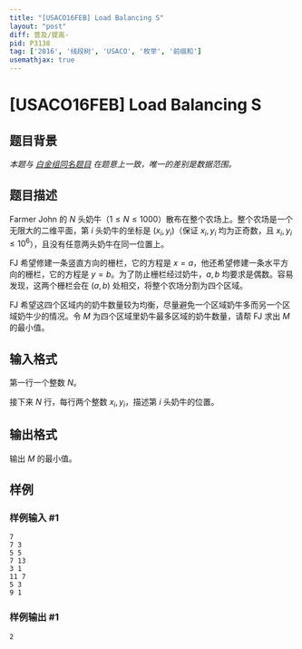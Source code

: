 ```yaml
---
title: "[USACO16FEB] Load Balancing S"
layout: "post"
diff: 普及/提高-
pid: P3138
tag: ['2016', '线段树', 'USACO', '枚举', '前缀和']
usemathjax: true
---
```


# [USACO16FEB] Load Balancing S
## 题目背景

*本题与 [白金组同名题目](/problem/P6172) 在题意上一致，唯一的差别是数据范围。*
## 题目描述

Farmer John 的 $N$ 头奶牛（$1 \leq N \leq 1000$）散布在整个农场上。整个农场是一个无限大的二维平面，第 $i$ 头奶牛的坐标是 $(x_i,y_i)$（保证 $x_i,y_i$ 均为正奇数，且 $x_i,y_i \leq 10^6$），且没有任意两头奶牛在同一位置上。

FJ 希望修建一条竖直方向的栅栏，它的方程是 $x=a$，他还希望修建一条水平方向的栅栏，它的方程是 $y=b$。为了防止栅栏经过奶牛，$a,b$ 均要求是偶数。容易发现，这两个栅栏会在 $(a,b)$ 处相交，将整个农场分割为四个区域。

FJ 希望这四个区域内的奶牛数量较为均衡，尽量避免一个区域奶牛多而另一个区域奶牛少的情况。令 $M$ 为四个区域里奶牛最多区域的奶牛数量，请帮 FJ 求出 $M$ 的最小值。
## 输入格式

第一行一个整数 $N$。

接下来 $N$ 行，每行两个整数 $x_i,y_i$，描述第 $i$ 头奶牛的位置。
## 输出格式

输出 $M$ 的最小值。
## 样例

### 样例输入 #1
```
7
7 3
5 5
7 13
3 1
11 7
5 3
9 1
```
### 样例输出 #1
```
2
```
